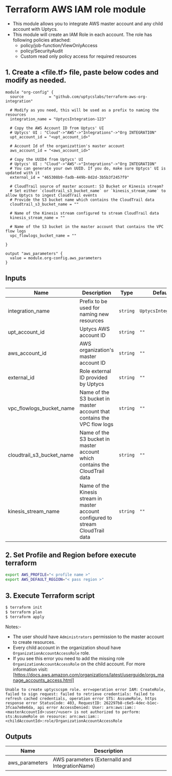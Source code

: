 # Terraform AWS IAM role module

- This module allows you to integrate AWS master account and any child account with Uptycs.
- This module will create an IAM Role in each account. The role has following policies attached:
  - policy/job-function/ViewOnlyAccess
  - policy/SecurityAudit
  - Custom read only policy access for required resources

## 1. Create a <file.tf> file, paste below codes and modify as needed.

```
module "org-config" {
  source           = "github.com/uptycslabs/terraform-aws-org-integration"

  # Modify as you need, this will be used as a prefix to naming the resources
  integration_name = "UptycsIntegration-123"

  # Copy the AWS Account ID from Uptycs' UI
  # Uptycs' UI : "Cloud"->"AWS"->"Integrations"->"Org INTEGRATION"
  upt_account_id = "<upt_account_id>"

  # Account Id of the organizattion's master account
  aws_account_id = "<aws_account_id>"

  # Copy the UUID4 from Uptycs' UI
  # Uptycs' UI : "Cloud"->"AWS"->"Integrations"->"Org INTEGRATION"
  # You can generate your own UUID. If you do, make sure Uptycs' UI is updated with it
  external_id = "465308b9-fadb-449b-8d2d-3b5b3f2457f9"

  # CloudTrail source of master account: S3 Bucket or Kinesis stream?
  # Set either `cloudtrail_s3_bucket_name` or `kinesis_stream_name` to allow Uptycs to ingest CloudTrail events
  # Provide the S3 bucket name which contains the CloudTrail data
  cloudtrail_s3_bucket_name = ""

  # Name of the Kinesis stream configured to stream CloudTrail data
  kinesis_stream_name = ""

  # Name of the S3 bucket in the master account that contains the VPC flow logs
  vpc_flowlogs_bucket_name = ""

}

output "aws_parameters" {
  value = module.org-config.aws_parameters
}

```

## Inputs


| Name                      | Description                                                     | Type     | Default             | Required |
| --------------------------- | ----------------------------------------------------------------- | ---------- | --------------------- | ---------- |
| integration_name          | Prefix to be used for naming new resources                      | `string` | `UptycsIntegration` |          |
| upt_account_id            | Uptycs AWS account ID                                           | `string` | `""`                | Yes      |
| aws_account_id            | AWS organization's master account ID                            | `string` | `""`                | Yes      |
| external_id               | Role external ID provided by Uptycs                             | `string` | `""`                | Yes      |
| vpc_flowlogs_bucket_name  | Name of the S3 bucket in master account that contains the VPC flow logs           | `string` | `""`                |          |
| cloudtrail_s3_bucket_name | Name of the S3 bucket in master account which contains the CloudTrail data        | `string` | `""`                |          |
| kinesis_stream_name       | Name of the Kinesis stream in master account configured to stream CloudTrail data | `string` | `""`                |          |              |          |

## 2. Set Profile and Region before execute terraform

```sh
export AWS_PROFILE="< profile name >"
export AWS_DEFAULT_REGION="< pass region >"
```

## 3. Execute Terraform script

```sh
$ terraform init
$ terraform plan
$ terraform apply
```

Notes:-

- The user should have `Administrators`  permission to the master account to create resources.
- Every child account in the organization shoud have `OrganizationAccountAccessRole` role.
- If you see this error you need to add the missing role `OrganizationAccountAccessRole` on the child account. For more information visit: [https://docs.aws.amazon.com/organizations/latest/userguide/orgs_manage_accounts_access.html]

```
Unable to create uptycscspm role. err=operation error IAM: CreateRole, failed to sign request: failed to retrieve credentials: failed to refresh cached credentials, operation error STS: AssumeRole, https response error StatusCode: 403, RequestID: 262297b8-c6e5-4dec-b1ec-3fcaa7e8e6da, api error AccessDenied: User: arn:aws:iam::<masterAccountId>:user/<user> is not authorized to perform: sts:AssumeRole on resource: arn:aws:iam::<childAccountId>:role/OrganizationAccountAccessRole
```
## Outputs


| Name           | Description                                     |
| ---------------- | ------------------------------------------------- |
| aws_parameters | AWS parameters (ExternalId and IntegrationName) |

##
